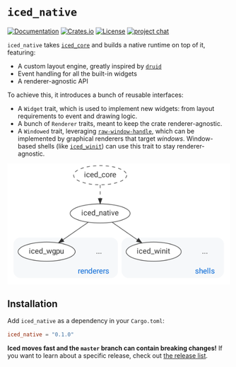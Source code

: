 # `iced_native`
[![Documentation](https://docs.rs/iced_native/badge.svg)][documentation]
[![Crates.io](https://img.shields.io/crates/v/iced_native.svg)](https://crates.io/crates/iced_native)
[![License](https://img.shields.io/crates/l/iced_native.svg)](https://github.com/hecrj/iced/blob/master/LICENSE)
[![project chat](https://img.shields.io/badge/chat-on_zulip-brightgreen.svg)](https://iced.zulipchat.com)

`iced_native` takes [`iced_core`] and builds a native runtime on top of it, featuring:
- A custom layout engine, greatly inspired by [`druid`]
- Event handling for all the built-in widgets
- A renderer-agnostic API

To achieve this, it introduces a bunch of reusable interfaces:
- A `Widget` trait, which is used to implement new widgets: from layout requirements to event and drawing logic.
- A bunch of `Renderer` traits, meant to keep the crate renderer-agnostic.
- A `Windowed` trait, leveraging [`raw-window-handle`], which can be implemented by graphical renderers that target _windows_. Window-based shells (like [`iced_winit`]) can use this trait to stay renderer-agnostic.

![iced_native](../docs/graphs/native.png)

[documentation]: https://docs.rs/iced_native
[`iced_core`]: ../core
[`iced_winit`]: ../winit
[`druid`]: https://github.com/xi-editor/druid
[`raw-window-handle`]: https://github.com/rust-windowing/raw-window-handle

## Installation
Add `iced_native` as a dependency in your `Cargo.toml`:

```toml
iced_native = "0.1.0"
```

__Iced moves fast and the `master` branch can contain breaking changes!__ If
you want to learn about a specific release, check out [the release list].

[the release list]: https://github.com/hecrj/iced/releases
